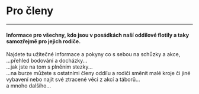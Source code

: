 # Pro členy
------------------------------
#### Informace pro všechny, kdo jsou v posádkách naší oddílové flotily a taky samozřejmě pro jejich rodiče.  

Najdete tu užitečné informace a pokyny co s sebou na schůzky a akce,   
...přehled bodování a docházky...  
...jak jste na tom s plněním stezky...  
...na burze můžete s ostatními členy oddílu a rodiči směnit malé kroje či jiné vybavení nebo najít své ztracené věci z akcí a táborů...  
a mnoho dalšího...  
